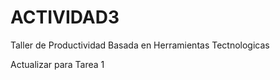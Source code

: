 # ACTIVIDAD3  
 Taller de Productividad Basada en Herramientas Tectnologicas

Actualizar para Tarea 1

